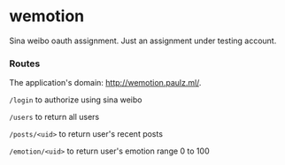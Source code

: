 # wemotion

Sina weibo oauth assignment. Just an assignment under testing account.

### Routes

The application's domain: http://wemotion.paulz.ml/.

`/login` to authorize using sina weibo

`/users` to return all users

`/posts/<uid>` to return user's recent posts

`/emotion/<uid>` to return user's emotion range 0 to 100

